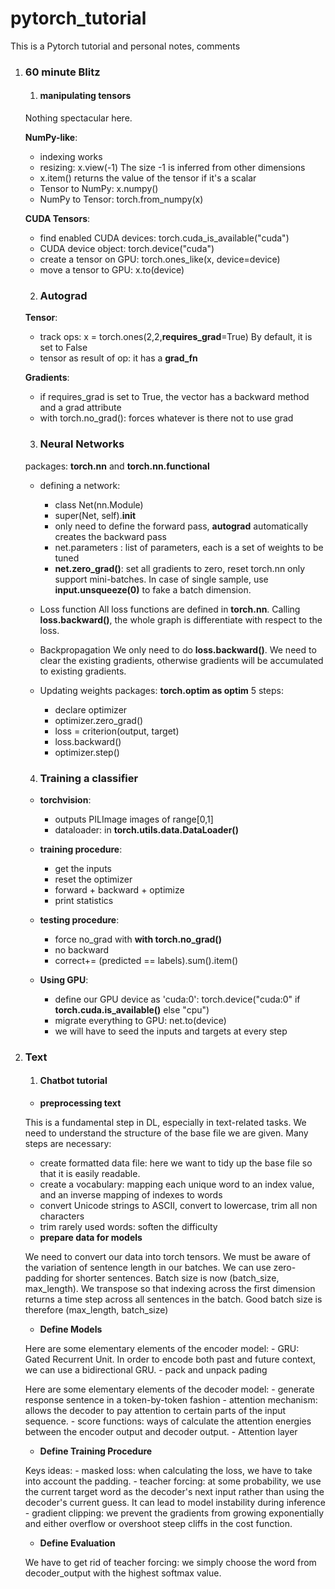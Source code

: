# pytorch_tutorial
This is a Pytorch tutorial and personal notes, comments

1. ### 60 minute Blitz
    1. #### manipulating tensors
    Nothing spectacular here.

    **NumPy-like**:
      * indexing works
      * resizing: x.view(-1)
      The size -1 is inferred from other dimensions
      * x.item() returns the value of the tensor if it's a scalar
      * Tensor to NumPy: x.numpy()
      * NumPy to Tensor: torch.from_numpy(x)

    **CUDA Tensors**:
      * find enabled CUDA devices: torch.cuda_is_available("cuda")
      * CUDA  device object: torch.device("cuda")
      * create a tensor on GPU: torch.ones_like(x, device=device)
      * move a tensor to GPU: x.to(device)

    2. ### Autograd

    **Tensor**:
      * track ops: x = torch.ones(2,2,**requires_grad**=True)
      By default, it is set to False
      * tensor as result of op:  it has a **grad_fn**

    **Gradients**:
      * if requires_grad is set to True, the vector has a backward method and a grad attribute
      * with torch.no_grad(): forces whatever is there not to use grad

    3. ###  Neural Networks
      packages: **torch.nn** and **torch.nn.functional**
      * defining a network:
        - class Net(nn.Module)
        - super(Net, self).__init__
        - only need to define the forward pass, **autograd** automatically creates the backward pass
        - net.parameters : list of parameters, each is a set of weights to be tuned
        - **net.zero_grad()**: set all gradients to zero, reset
      torch.nn only support mini-batches. In case of single sample, use **input.unsqueeze(0)** to fake a batch dimension.

      * Loss function
      All loss functions are defined in **torch.nn**.
      Calling **loss.backward()**, the whole graph is differentiate with respect to the loss.

      * Backpropagation
      We only need to do **loss.backward()**. We need to clear the existing gradients, otherwise gradients will be accumulated to existing gradients.

      * Updating weights
      packages: **torch.optim as optim**
      5 steps:
        - declare optimizer
        - optimizer.zero_grad()
        - loss = criterion(output, target)
        - loss.backward()
        - optimizer.step()

      4. ###  Training a classifier

      * **torchvision**:
          -  outputs PILImage images of range[0,1]
          -  dataloader: in **torch.utils.data.DataLoader()**

      * **training procedure**:
         - get the inputs
         - reset the optimizer
         - forward + backward + optimize
         - print statistics

      * **testing procedure**:
         - force no_grad with **with torch.no_grad()**
         - no backward
         - correct+= (predicted == labels).sum().item()

      * **Using GPU**:
         - define our GPU device as 'cuda:0': torch.device("cuda:0" if **torch.cuda.is_available()** else "cpu")
         - migrate everything to GPU: net.to(device)
         - we will have to seed the inputs and targets at every step

2. ### Text
    1. #### Chatbot tutorial

    * **preprocessing text**

    This is a fundamental step in DL, especially in text-related tasks.
    We need to understand the structure of the base file we are given.
    Many steps are necessary:
      - create formatted data file: here we want to tidy up the base file
      so that it is easily readable.
      - create a vocabulary: mapping each unique word to an index value, and
      an inverse mapping of indexes to words
      - convert Unicode strings to ASCII, convert to lowercase, trim all non
      characters
      - trim rarely used words: soften the difficulty

      * **prepare data for models**

      We need to convert our data into torch tensors. We must be aware of the
      variation of sentence length in our batches. We can use zero-padding for
      shorter sentences.
      Batch size is now (batch_size, max_length).
      We transpose so that indexing across the first dimension returns a time
      step across all sentences in the batch.
      Good batch size is therefore (max_length, batch_size)

      * **Define Models**

      Here are some elementary elements of the encoder model:
        - GRU: Gated Recurrent Unit. In order to encode both past and future
        context, we can use a bidirectional GRU.
        - pack and unpack pading

      Here are some elementary elements of the decoder model:
        - generate response sentence in a token-by-token fashion
        - attention mechanism: allows the decoder to pay attention to certain
        parts of the input sequence.
        - score functions: ways of calculate the attention energies between the
        encoder output and decoder output.
        - Attention layer

      * **Define Training Procedure**

      Keys ideas:
        - masked loss: when calculating the loss, we have to take into account
        the padding.
        - teacher forcing: at some probability, we use the current target word
        as the decoder's next input rather than using the decoder's current
        guess. It can lead to model instability during inference
        - gradient clipping: we prevent the gradients from growing exponentially
        and either overflow or overshoot steep cliffs in the cost function.

      * **Define Evaluation**
      
      We have to get rid of teacher forcing: we simply choose
      the word from decoder_output with the highest softmax value.
